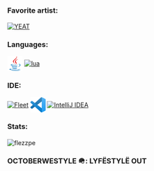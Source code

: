 <h3 align="left">Favorite artist:</h3>
<p align="left">
<a href="https://2093.shop/" target="blank"><img align="center" src="https://c.tenor.com/1MmDHDcShI0AAAAd/tenor.gif" alt="YEAT" height="188" width="281" /></a>
</p>

<h3 align="left">Languages:</h3>
<p align="left">
<a href="https://www.java.com" target="blank"><img align="center" src="https://raw.githubusercontent.com/devicons/devicon/master/icons/java/java-original.svg" alt="java" height="35" width="35" /></a>
<a href="https://www.lua.org/" target="blank"><img align="center" src="https://upload.wikimedia.org/wikipedia/commons/thumb/c/cf/Lua-Logo.svg/1200px-Lua-Logo.svg.png" alt="lua" height="35" width="35" /></a>
</p>

<h3 align="left">IDE:</h3>
<p align="left">
<a href="https://www.jetbrains.com/fleet/" target="blank"><img align="center" src="https://michaelzhou.gallerycdn.vsassets.io/extensions/michaelzhou/fleet-theme/1.3.10/1678031746650/Microsoft.VisualStudio.Services.Icons.Default" alt="Fleet" height="35" width="35" /></a>
<a href="https://code.visualstudio.com/" target="blank"><img align="center" src="https://raw.githubusercontent.com/LinbuduLab/pnpm-vscode-helper/main/assets/vscode-logo-forked.png?raw=true" alt="VS Code" height="35" width="35" /></a>
<a href="https://www.jetbrains.com/idea/" target="blank"><img align="center" src="https://iconlogovector.com/uploads/images/2024/04/lg-661b2340cc359-IntelliJ-IDEA.webp" alt="IntelliJ IDEA
" height="35" width="35" /></a>
</p>

<h3 align="left">Stats:</h3>
<p><img align="center" src="https://github-readme-streak-stats.herokuapp.com/?user=flezzpe&" alt="flezzpe" /></p>

<h3 align="left">OCTOBERWESTYLE 🪖: LYFЁSTYLЁ OUT</h3>
